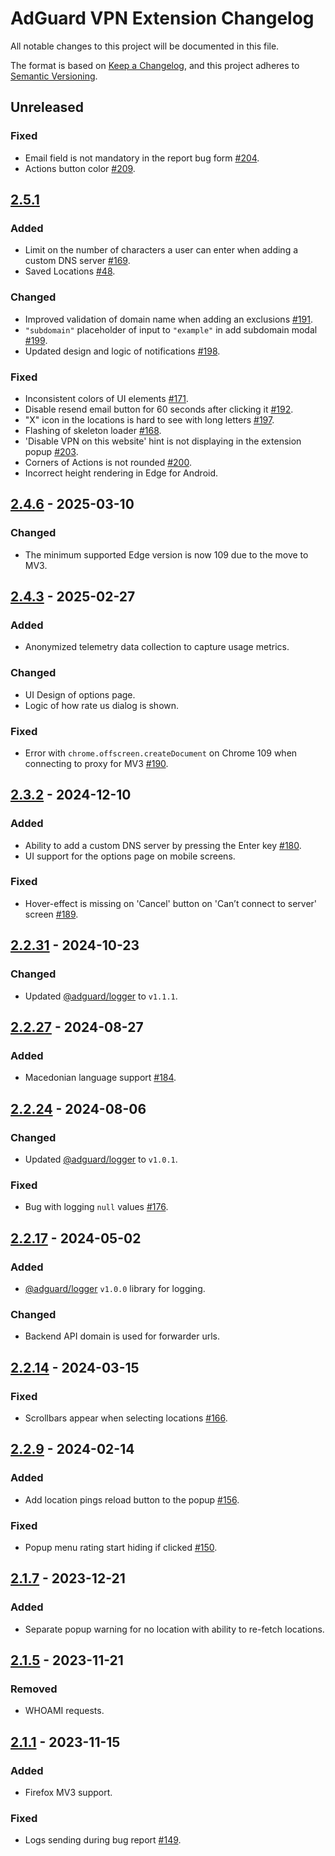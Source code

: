 # AdGuard VPN Extension Changelog

All notable changes to this project will be documented in this file.

The format is based on [Keep a Changelog](https://keepachangelog.com/en/1.0.0/),
and this project adheres to [Semantic Versioning](https://semver.org/spec/v2.0.0.html).

<!-- TODO: Add release version, link and date -->
## Unreleased

### Fixed

- Email field is not mandatory in the report bug form [#204].
- Actions button color [#209].

[#204]: https://github.com/AdguardTeam/AdGuardVPNExtension/issues/204
[#209]: https://github.com/AdguardTeam/AdGuardVPNExtension/issues/209

<!-- TODO: Add release date -->
## [2.5.1]

### Added

- Limit on the number of characters a user can enter when adding a custom DNS server [#169].
- Saved Locations [#48].

### Changed

- Improved validation of domain name when adding an exclusions [#191].
- `"subdomain"` placeholder of input to `"example"` in add subdomain modal [#199].
- Updated design and logic of notifications [#198].

### Fixed

- Inconsistent colors of UI elements [#171].
- Disable resend email button for 60 seconds after clicking it [#192].
- "X" icon in the locations is hard to see with long letters [#197].
- Flashing of skeleton loader [#168].
- 'Disable VPN on this website' hint is not displaying in the extension popup [#203].
- Corners of Actions is not rounded [#200].
- Incorrect height rendering in Edge for Android.

[#48]: https://github.com/AdguardTeam/AdGuardVPNExtension/issues/48
[#168]: https://github.com/AdguardTeam/AdGuardVPNExtension/issues/168
[#169]: https://github.com/AdguardTeam/AdGuardVPNExtension/issues/169
[#171]: https://github.com/AdguardTeam/AdGuardVPNExtension/issues/171
[#191]: https://github.com/AdguardTeam/AdGuardVPNExtension/issues/191
[#192]: https://github.com/AdguardTeam/AdGuardVPNExtension/issues/192
[#197]: https://github.com/AdguardTeam/AdGuardVPNExtension/issues/197
[#198]: https://github.com/AdguardTeam/AdGuardVPNExtension/issues/198
[#199]: https://github.com/AdguardTeam/AdGuardVPNExtension/issues/199
[#200]: https://github.com/AdguardTeam/AdGuardVPNExtension/issues/200
[#203]: https://github.com/AdguardTeam/AdGuardVPNExtension/issues/203
[2.5.1]: https://github.com/AdguardTeam/AdGuardVPNExtension/compare/v2.4.6...v2.5.1

## [2.4.6] - 2025-03-10

### Changed

- The minimum supported Edge version is now 109 due to the move to MV3.

[2.4.6]: https://github.com/AdguardTeam/AdGuardVPNExtension/compare/v2.4.3...v2.4.6

## [2.4.3] - 2025-02-27

### Added

- Anonymized telemetry data collection to capture usage metrics.

### Changed

- UI Design of options page.
- Logic of how rate us dialog is shown.

### Fixed

- Error with `chrome.offscreen.createDocument` on Chrome 109 when connecting to proxy for MV3 [#190].

[2.4.3]: https://github.com/AdguardTeam/AdGuardVPNExtension/compare/v2.3.2...v2.4.3
[#190]: https://github.com/AdguardTeam/AdGuardVPNExtension/issues/190

## [2.3.2] - 2024-12-10

### Added

- Ability to add a custom DNS server by pressing the Enter key [#180].
- UI support for the options page on mobile screens.

### Fixed

- Hover-effect is missing on 'Cancel' button on 'Can’t connect to server' screen [#189].

[2.3.2]: https://github.com/AdguardTeam/AdGuardVPNExtension/compare/v2.2.32...v2.3.2
[#180]: https://github.com/AdguardTeam/AdGuardVPNExtension/issues/180
[#189]: https://github.com/AdguardTeam/AdGuardVPNExtension/issues/189

## [2.2.31] - 2024-10-23

### Changed

- Updated [@adguard/logger] to `v1.1.1`.

[2.2.31]: https://github.com/AdguardTeam/AdGuardVPNExtension/compare/v2.2.27...v2.2.31

## [2.2.27] - 2024-08-27

### Added

- Macedonian language support [#184].

[2.2.27]: https://github.com/AdguardTeam/AdGuardVPNExtension/compare/v2.2.24...v2.2.27
[#184]: https://github.com/AdguardTeam/AdGuardVPNExtension/issues/184

## [2.2.24] - 2024-08-06

### Changed

- Updated [@adguard/logger] to `v1.0.1`.

### Fixed

- Bug with logging `null` values [#176].

[2.2.24]: https://github.com/AdguardTeam/AdGuardVPNExtension/compare/v2.2.20...v2.2.24
[#176]: https://github.com/AdguardTeam/AdGuardVPNExtension/issues/176

## [2.2.17] - 2024-05-02

### Added

- [@adguard/logger] `v1.0.0` library for logging.

### Changed

- Backend API domain is used for forwarder urls.

[2.2.17]: https://github.com/AdguardTeam/AdGuardVPNExtension/compare/v2.2.14...v2.2.17

## [2.2.14] - 2024-03-15

### Fixed

- Scrollbars appear when selecting locations [#166].

[2.2.14]: https://github.com/AdguardTeam/AdGuardVPNExtension/compare/v2.2.9...v2.2.14
[#166]: https://github.com/AdguardTeam/AdGuardVPNExtension/issues/166

## [2.2.9] - 2024-02-14

### Added

- Add location pings reload button to the popup [#156].

### Fixed

- Popup menu rating start hiding if clicked [#150].

[2.2.9]: https://github.com/AdguardTeam/AdGuardVPNExtension/compare/v2.1.7...v2.2.9
[#156]: https://github.com/AdguardTeam/AdGuardVPNExtension/issues/156
[#150]: https://github.com/AdguardTeam/AdGuardVPNExtension/issues/150

## [2.1.7] - 2023-12-21

### Added

- Separate popup warning for no location with ability to re-fetch locations.

[2.1.7]: https://github.com/AdguardTeam/AdGuardVPNExtension/compare/v2.1.5...v2.1.7

## [2.1.5] - 2023-11-21

### Removed

- WHOAMI requests.

[2.1.5]: https://github.com/AdguardTeam/AdGuardVPNExtension/compare/v2.1.1...v2.1.5

## [2.1.1] - 2023-11-15

### Added

- Firefox MV3 support.

### Fixed

- Logs sending during bug report [#149].

[2.1.1]: https://github.com/AdguardTeam/AdGuardVPNExtension/compare/v2.0.65...v2.1.1
[#149]: https://github.com/AdguardTeam/AdGuardVPNExtension/issues/149

[@adguard/logger]: https://github.com/AdguardTeam/tsurlfilter/blob/master/packages/logger/CHANGELOG.md
